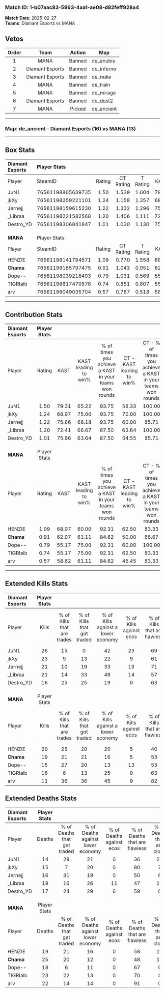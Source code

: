 ### Match ID: 1-b07aac83-5963-4aa1-ae08-d82feff928a4  
**Match Date**: 2025-02-27  
**Teams**: Diamant Esports vs MANA  

## Vetos  

| Order | Team | Action | Map |
| :---: | :--: | :----: | --- |
| 1 | MANA | Banned | de_anubis |
| 2 | Diamant Esports | Banned | de_inferno |
| 3 | Diamant Esports | Banned | de_nuke |
| 4 | MANA | Banned | de_train |
| 5 | MANA | Banned | de_mirage |
| 6 | Diamant Esports | Banned | de_dust2 |
| 7 | MANA | Picked | de_ancient |

---  

### **Map**: de_ancient - Diamant Esports (16) vs MANA (13)  
---  

## Box Stats  

| **Diamant Esports** | Player Stats      |        |           |          |       |      |       |         |        |      |     |
| :- | :- | :-: | :-: | :-: | :-: | :-: | :-: | :-: | :-: | :-: | :-: |
| Player              | SteamID           | Rating | CT Rating | T Rating | KAST  | ADR  | Kills | Assists | Deaths | K/D  | HS% |
| JuN1                | 76561198865639735 |  1.50  |   1.539   |  1.604   | 79.31 | 97.0 |  26   |    8    |   14   | 1.86 | 46  |
| jkXy                | 76561198259221101 |  1.24  |   1.158   |  1.357   | 68.97 | 76.2 |  23   |    7    |   15   | 1.53 | 30  |
| Jernejj             | 76561198159615230 |  1.22  |   1.332   |  1.296   | 75.86 | 75.8 |  21   |    9    |   16   | 1.31 | 42  |
| _Libraa             | 76561198221582568 |  1.20  |   1.406   |  1.111   | 72.41 | 91.8 |  21   |   11    |   19   | 1.11 | 28  |
| Destro_YD           | 76561198306841847 |  1.01  |   1.030   |  1.130   | 75.86 | 58.7 |  16   |   11    |   17   | 0.94 | 43  |
|                     |                   |        |           |          |       |      |       |         |        |      |     |
|                     |                   |        |           |          |       |      |       |         |        |      |     |
|                     |                   |        |           |          |       |      |       |         |        |      |     |
| **MANA**            | Player Stats      |        |           |          |       |      |       |         |        |      |     |
| Player              | SteamID           | Rating | CT Rating | T Rating | KAST  | ADR  | Kills | Assists | Deaths | K/D  | HS% |
| HENZIE              | 76561198141794571 |  1.09  |   0.770   |  1.558   | 68.97 | 80.9 |  20   |    5    |   19   | 1.05 | 50  |
| __Chama__           | 76561199185797475 |  0.91  |   1.043   |  0.951   | 62.07 | 82.5 |  19   |    6    |   25   | 0.76 | 68  |
| Dope--              | 76561198039218493 |  0.79  |   1.031   |  0.569   | 55.17 | 62.1 |  15   |    3    |   18   | 0.83 | 46  |
| TIGRIalb            | 76561198817470578 |  0.74  |   0.851   |  0.807   | 55.17 | 64.0 |  16   |    4    |   23   | 0.70 | 37  |
| arv                 | 76561199049035704 |  0.57  |   0.787   |  0.518   | 58.62 | 42.3 |  11   |    5    |   22   | 0.50 | 72  |
---  

## Contribution Stats  

| **Diamant Esports** | Player Stats |       |                      |                                                        |                           |                                                             |                          |                                                            |
| :- | :-: | :-: | :-: | :-: | :-: | :-: | :-: | :-: |
| Player              |    Rating    | KAST  | KAST leading to win% | % of times you achieve a KAST in your teams won rounds | CT - KAST leading to win% | CT - % of times you achieve a KAST in your teams won rounds | T - KAST leading to win% | T - % of times you achieve a KAST in your teams won rounds |
| JuN1                |     1.50     | 79.31 |        65.22         |                         93.75                          |           58.33           |                           100.00                            |          72.73           |                           88.89                            |
| jkXy                |     1.24     | 68.97 |        75.00         |                         93.75                          |           70.00           |                           100.00                            |          80.00           |                           88.89                            |
| Jernejj             |     1.22     | 75.86 |        68.18         |                         93.75                          |           60.00           |                            85.71                            |          75.00           |                           100.00                           |
| _Libraa             |     1.20     | 72.41 |        66.67         |                         87.50                          |           63.64           |                           100.00                            |          70.00           |                           77.78                            |
| Destro_YD           |     1.01     | 75.86 |        63.64         |                         87.50                          |           54.55           |                            85.71                            |          72.73           |                           88.89                            |
|                     |              |       |                      |                                                        |                           |                                                             |                          |                                                            |
|                     |              |       |                      |                                                        |                           |                                                             |                          |                                                            |
|                     |              |       |                      |                                                        |                           |                                                             |                          |                                                            |
| **MANA**            | Player Stats |       |                      |                                                        |                           |                                                             |                          |                                                            |
| Player              |    Rating    | KAST  | KAST leading to win% | % of times you achieve a KAST in your teams won rounds | CT - KAST leading to win% | CT - % of times you achieve a KAST in your teams won rounds | T - KAST leading to win% | T - % of times you achieve a KAST in your teams won rounds |
| HENZIE              |     1.09     | 68.97 |        60.00         |                         92.31                          |           62.50           |                            83.33                            |          58.33           |                           100.00                           |
| __Chama__           |     0.91     | 62.07 |        61.11         |                         84.62                          |           50.00           |                            66.67                            |          70.00           |                           100.00                           |
| Dope--              |     0.79     | 55.17 |        75.00         |                         92.31                          |           60.00           |                           100.00                            |          100.00          |                           85.71                            |
| TIGRIalb            |     0.74     | 55.17 |        75.00         |                         92.31                          |           62.50           |                            83.33                            |          87.50           |                           100.00                           |
| arv                 |     0.57     | 58.62 |        61.11         |                         84.62                          |           45.45           |                            83.33                            |          85.71           |                           85.71                            |
---  

## Extended Kills Stats  

| **Diamant Esports** | Player Stats |                            |                            |                                    |                         |                              |                                 |                                       |                    |           |
| :- | :-: | :-: | :-: | :-: | :-: | :-: | :-: | :-: | :-: | :-: |
| Player              |    Kills     | % of Kills that are trades | % of Kills that got traded | % of Kills against a lower economy | % of Kills against ecos | % of Kills that are flawless | % of Kills that are close duels | % of Kills that are assisted by flash | Pistol Round Kills | AWP Kills |
| JuN1                |      26      |             15             |             0              |                 42                 |           23            |              69              |                8                |                  31                   |         0          |     5     |
| jkXy                |      23      |             9              |             13             |                 22                 |            9            |              61              |                0                |                   0                   |         11         |     0     |
| Jernejj             |      21      |             10             |             19             |                 33                 |           19            |              71              |               10                |                   0                   |         0          |     3     |
| _Libraa             |      21      |             14             |             33             |                 48                 |           14            |              57              |                5                |                   5                   |         0          |     1     |
| Destro_YD           |      16      |             25             |             25             |                 19                 |            0            |              63              |                6                |                   0                   |         0          |     1     |
|                     |              |                            |                            |                                    |                         |                              |                                 |                                       |                    |           |
|                     |              |                            |                            |                                    |                         |                              |                                 |                                       |                    |           |
|                     |              |                            |                            |                                    |                         |                              |                                 |                                       |                    |           |
| **MANA**            | Player Stats |                            |                            |                                    |                         |                              |                                 |                                       |                    |           |
| Player              |    Kills     | % of Kills that are trades | % of Kills that got traded | % of Kills against a lower economy | % of Kills against ecos | % of Kills that are flawless | % of Kills that are close duels | % of Kills that are assisted by flash | Pistol Round Kills | AWP Kills |
| HENZIE              |      20      |             25             |             20             |                 20                 |            5            |              40              |               10                |                  10                   |         0          |     1     |
| __Chama__           |      19      |             21             |             21             |                 16                 |            5            |              53              |               21                |                   5                   |         0          |     1     |
| Dope--              |      15      |             27             |             20             |                 13                 |           13            |              53              |                7                |                   0                   |         0          |     0     |
| TIGRIalb            |      16      |             6              |             13             |                 25                 |            0            |              63              |               13                |                  13                   |         2          |     0     |
| arv                 |      11      |             36             |             36             |                 45                 |            9            |              82              |                0                |                   9                   |         0          |     0     |
## Extended Deaths Stats  

| **Diamant Esports** | Player Stats |                             |                                   |                          |                               |                            |                           |               |
| :- | :-: | :-: | :-: | :-: | :-: | :-: | :-: | :-: |
| Player              |    Deaths    | % of Deaths that get traded | % of Deaths against lower economy | % of Deaths against ecos | % of Deaths that are flawless | % of Deaths that are close | % of Deaths while blinded | Deaths to AWP |
| JuN1                |      14      |             29              |                21                 |            0             |              36               |             29             |             7             |       1       |
| jkXy                |      15      |              7              |                20                 |            0             |              80               |             7              |             0             |       0       |
| Jernejj             |      16      |             31              |                19                 |            0             |              50               |             6              |             6             |       0       |
| _Libraa             |      19      |             16              |                26                 |            11            |              47               |             11             |             5             |       0       |
| Destro_YD           |      17      |             24              |                29                 |            6             |              59               |             6              |            18             |       1       |
|                     |              |                             |                                   |                          |                               |                            |                           |               |
|                     |              |                             |                                   |                          |                               |                            |                           |               |
|                     |              |                             |                                   |                          |                               |                            |                           |               |
| **MANA**            | Player Stats |                             |                                   |                          |                               |                            |                           |               |
| Player              |    Deaths    | % of Deaths that get traded | % of Deaths against lower economy | % of Deaths against ecos | % of Deaths that are flawless | % of Deaths that are close | % of Deaths while blinded | Deaths to AWP |
| HENZIE              |      19      |             21              |                16                 |            0             |              58               |             11             |            11             |       1       |
| __Chama__           |      25      |             20              |                12                 |            0             |              48               |             12             |             4             |       2       |
| Dope--              |      18      |              6              |                11                 |            0             |              67               |             0              |            11             |       4       |
| TIGRIalb            |      23      |             22              |                13                 |            0             |              70               |             4              |             0             |       2       |
| arv                 |      22      |             14              |                14                 |            0             |              91               |             0              |            18             |       2       |
